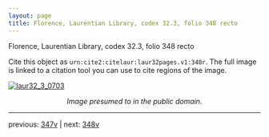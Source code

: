 ```yaml
---
layout: page
title: Florence, Laurentian Library, codex 32.3, folio 348 recto
---
```


Florence, Laurentian Library, codex 32.3, folio 348 recto

Cite this object as `urn:cite2:citelaur:laur32pages.v1:348r`.  The full image is linked to a citation tool you can use to cite regions of the image.

[![laur32_3_0703](http://www.homermultitext.org/iipsrv?IIIF=/project/homer/pyramidal/deepzoom/citelaur/laur32imgs/v1/laur32_3_0703.tif/full/800,/0/default.jpg)](http://www.homermultitext.org/ict2/?urn=urn:cite2:citelaur:laur32imgs.v1:laur32_3_0703) 

<p style="text-align: center; font-style: italic;">Image presumed to in the public domain.</p>

---

previous: [347v](../347v/) | next: [348v](../348v/)
